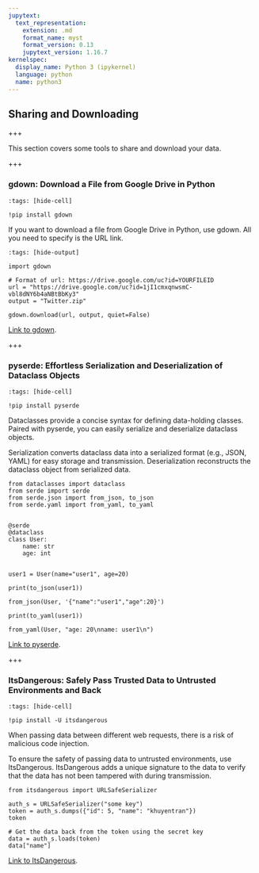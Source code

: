 ```yaml
---
jupytext:
  text_representation:
    extension: .md
    format_name: myst
    format_version: 0.13
    jupytext_version: 1.16.7
kernelspec:
  display_name: Python 3 (ipykernel)
  language: python
  name: python3
---
```


## Sharing and Downloading

+++

This section covers some tools to share and download your data.

+++

### gdown: Download a File from Google Drive in Python

```{code-cell} ipython3
:tags: [hide-cell]

!pip install gdown 
```

If you want to download a file from Google Drive in Python, use gdown. All you need to specify is the URL link.

```{code-cell} ipython3
:tags: [hide-output]

import gdown

# Format of url: https://drive.google.com/uc?id=YOURFILEID
url = "https://drive.google.com/uc?id=1jI1cmxqnwsmC-vbl8dNY6b4aNBtBbKy3"
output = "Twitter.zip"

gdown.download(url, output, quiet=False)
```

[Link to gdown](https://pypi.org/project/gdown/).

+++

### pyserde: Effortless Serialization and Deserialization of Dataclass Objects 

```{code-cell} ipython3
:tags: [hide-cell]

!pip install pyserde
```

Dataclasses provide a concise syntax for defining data-holding classes. Paired with pyserde, you can easily serialize and deserialize dataclass objects. 

Serialization converts dataclass data into a serialized format (e.g., JSON, YAML) for easy storage and transmission. Deserialization reconstructs the dataclass object from serialized data.

```{code-cell} ipython3
from dataclasses import dataclass
from serde import serde
from serde.json import from_json, to_json
from serde.yaml import from_yaml, to_yaml


@serde
@dataclass
class User:
    name: str
    age: int


user1 = User(name="user1", age=20)
```

```{code-cell} ipython3
print(to_json(user1))
```

```{code-cell} ipython3
from_json(User, '{"name":"user1","age":20}')
```

```{code-cell} ipython3
print(to_yaml(user1))
```

```{code-cell} ipython3
from_yaml(User, "age: 20\nname: user1\n")
```

[Link to pyserde](https://github.com/yukinarit/pyserde).

+++

### ItsDangerous: Safely Pass Trusted Data to Untrusted Environments and Back

```{code-cell} ipython3
:tags: [hide-cell]

!pip install -U itsdangerous
```

When passing data between different web requests, there is a risk of malicious code injection.

To ensure the safety of passing data to untrusted environments, use ItsDangerous. ItsDangerous adds a unique signature to the data to verify that the data has not been tampered with during transmission.

```{code-cell} ipython3
from itsdangerous import URLSafeSerializer

auth_s = URLSafeSerializer("some key")
token = auth_s.dumps({"id": 5, "name": "khuyentran"})
token
```

```{code-cell} ipython3
# Get the data back from the token using the secret key
data = auth_s.loads(token)
data["name"]
```

[Link to ItsDangerous](https://github.com/pallets/itsdangerous/).
